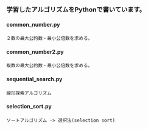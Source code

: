 ### 学習したアルゴリズムをPythonで書いています。

#### common_number.py
    ２数の最大公約数・最小公倍数を求める。

#### common_number2.py
    複数の最大公約数・最小公倍数を求める。

#### sequential_search.py
    線形探索アルゴリズム

#### selection_sort.py
    ソートアルゴリズム -> 選択法(selection sort)
